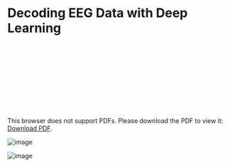 # Decoding EEG Data with Deep Learning

<object data="https://github.com/abrahamcanafe/eeg-classifier/blob/main/Decoding_EEG_Data_with_Deep_Learning.pdf" type="application/pdf" width="700px" height="700px">
    <embed src="https://github.com/abrahamcanafe/eeg-classifier/blob/main/Decoding_EEG_Data_with_Deep_Learning.pdf">
        <p>This browser does not support PDFs. Please download the PDF to view it: <a href="https://github.com/abrahamcanafe/eeg-classifier/blob/main/Decoding_EEG_Data_with_Deep_Learning.pdf">Download PDF</a>.</p>
    </embed>
</object>

![image](https://github.com/abrahamcanafe/eeg-classifier/assets/77762514/cd994281-6998-4d92-9a4c-256b63b11a05)


![image](https://github.com/abrahamcanafe/eeg-classifier/assets/77762514/d67c99f5-00ec-435b-b816-5075f05236ee)
